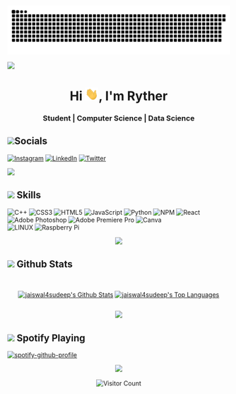  <p  align="center">
 
![snake gif](https://github.com/TekyaygilFethi/TekyaygilFethi/blob/output/github-contribution-grid-snake.svg)

<img src="https://user-images.githubusercontent.com/73097560/115834477-dbab4500-a447-11eb-908a-139a6edaec5c.gif">    


<h1 align="center">Hi <img src="https://raw.githubusercontent.com/ABSphreak/ABSphreak/master/gifs/Hi.gif" width="30px">, I'm Ryther</h1>
<h3 align="center"> Student | Computer Science | Data Science</h3>



<p  align="center">

## <img src="https://media2.giphy.com/media/v1.Y2lkPTc5MGI3NjExeGF6aWR0OHgxYnN4dmF0bWRmejBkdjU2empyc3Vob3JiaW83ZThnYiZlcD12MV9pbnRlcm5hbF9naWZfYnlfaWQmY3Q9Zw/byBW33fATquoN0djNo/giphy.gif" width=25px>Socials
    

[![Instagram](https://img.shields.io/badge/Instagram-%23E4405F.svg?logo=Instagram&logoColor=white)](https://www.instagram.com/rodrigopalaciossalas/) 
[![LinkedIn](https://img.shields.io/badge/LinkedIn-%230077B5.svg?logo=linkedin&logoColor=white)](https://www.linkedin.com/in/rodrigo-miguel-palacios-salas/) 
[![Twitter](https://img.shields.io/badge/Twitter-%231DA1F2.svg?logo=Twitter&logoColor=white)](https://x.com/Ryhter_?t=bTAjrIh42wxIFlydmOsokA&s=09) 

<img src="https://user-images.githubusercontent.com/73097560/115834477-dbab4500-a447-11eb-908a-139a6edaec5c.gif">            
<br>


 ## <img src="https://media2.giphy.com/media/QssGEmpkyEOhBCb7e1/giphy.gif?cid=ecf05e47a0n3gi1bfqntqmob8g9aid1oyj2wr3ds3mg700bl&rid=giphy.gif" width ="25"> <b>  Skills</b> 
![C++](https://img.shields.io/badge/c++-%2300599C.svg?style=flat&logo=c%2B%2B&logoColor=white) 
![CSS3](https://img.shields.io/badge/css3-%231572B6.svg?style=flat&logo=css3&logoColor=white) 
![HTML5](https://img.shields.io/badge/html5-%23E34F26.svg?style=flat&logo=html5&logoColor=white) 
![JavaScript](https://img.shields.io/badge/javascript-%23323330.svg?style=flat&logo=javascript&logoColor=%23F7DF1E) 
![Python](https://img.shields.io/badge/python-3670A0?style=flat&logo=python&logoColor=ffdd54) 
![NPM](https://img.shields.io/badge/NPM-%23000000.svg?style=flat&logo=npm&logoColor=white) 
![React](https://img.shields.io/badge/react-%2320232a.svg?style=flat&logo=react&logoColor=%2361DAFB) 
![Adobe Photoshop](https://img.shields.io/badge/adobephotoshop-%2331A8FF.svg?style=flat&logo=adobephotoshop&logoColor=white) 
![Adobe Premiere Pro](https://img.shields.io/badge/Adobe%20Premiere%20Pro-9999FF.svg?style=flat&logo=Adobe%20Premiere%20Pro&logoColor=white) 
![Canva](https://img.shields.io/badge/Canva-%2300C4CC.svg?style=flat&logo=Canva&logoColor=white) 	
![LINUX](https://img.shields.io/badge/Linux-FCC624?style=flat&logo=linux&logoColor=black) 
![Raspberry Pi](https://img.shields.io/badge/-RaspberryPi-C51A4A?style=flat&logo=Raspberry-Pi)


<p  align="center">
<img src="https://user-images.githubusercontent.com/73097560/115834477-dbab4500-a447-11eb-908a-139a6edaec5c.gif">             
<br>

## <img src="https://media.giphy.com/media/iY8CRBdQXODJSCERIr/giphy.gif" width="35"><b> Github Stats </b>
<!--- stats & Trophy (start) -->
<p align="center">
  <!--- stats (start) -->
<table align="center">
<tr border="none">

<br/>

  <p  align="center">
    <a href="https://github.com/rodrigopalaciossalas/github-readme-stats"><img alt="jaiswal4sudeep's Github Stats" src="https://denvercoder1-github-readme-stats.vercel.app/api/?username=jaiswal4sudeep&show_icons=true&count_private=true&theme=react&hide_border=true&bg_color=1F222E&title_color=F85D7F&icon_color=F8D866" height="192px"/></a>
  <a href="https://github.com/rodrigopalaciossalas/github-readme-stats"><img alt="jaiswal4sudeep's Top Languages" src="https://github-readme-stats.vercel.app/api/top-langs/?username=jaiswal4sudeep&langs_count=8&layout=compact&theme=react&hide_border=true&bg_color=1F222E&title_color=F85D7F&icon_color=F8D866&hide=Jupyter%20Notebook" height="192px"/></a>
  
  



  </td>
</tr>
</table>
  <p  align="center">
<img src="https://user-images.githubusercontent.com/73097560/115834477-dbab4500-a447-11eb-908a-139a6edaec5c.gif">             
<br>


## <img src="https://media3.giphy.com/media/v1.Y2lkPTc5MGI3NjExdGxxbzJuMmhqczd6MG45eW1ncHBjNWsxMjNrbmMybmQ0bGo1eWZyZCZlcD12MV9pbnRlcm5hbF9naWZfYnlfaWQmY3Q9Zw/EFGXDUBXcUd131C0CR/giphy.gif" width ="25"> <b>  Spotify Playing</b> 

<p  align="center">
  
[![spotify-github-profile](https://spotify-github-profile.kittinanx.com/api/view?uid=2og1i0hr1qhoflalno5c1rrr6&cover_image=true&theme=novatorem&show_offline=false&background_color=121212&interchange=false&bar_color=53b14f&bar_color_cover=false)](https://open.spotify.com/user/2og1i0hr1qhoflalno5c1rrr6?si=d21c1e3c16274ac3)
</p>

 
<p  align="center">
  <img src="https://user-images.githubusercontent.com/73097560/115834477-dbab4500-a447-11eb-908a-139a6edaec5c.gif">   
</p>


<div style="text-align: center;">
  <img src="https://profile-counter.glitch.me/rodrigopalaciossalas/count.svg" alt="Visitor Count" />
</div>



